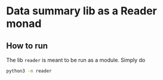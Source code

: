 # Data summary lib as a Reader monad

## How to run

The lib `reader` is meant to be run as a module. Simply do

```bash
python3 -m reader
```